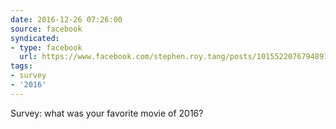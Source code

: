 ```yaml
---
date: 2016-12-26 07:26:00
source: facebook
syndicated:
- type: facebook
  url: https://www.facebook.com/stephen.roy.tang/posts/10155220767948912
tags:
- survey
- '2016'
---
```


Survey: what was your favorite movie of 2016?